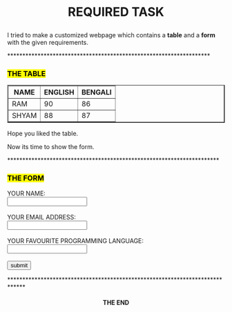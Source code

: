 <!DOCTYPE html>
<html lang="en">
<head>
    <meta charset="UTF-8">
    <title>My First HTML Page</title>
</head>
<body>
<h1><p align="center">REQUIRED TASK</p></h1>
<p>I tried to make a customized webpage which contains a <b>table</b> and a <b>form</b> with the given requirements.</p>
<p>*******************************************************************</p>
<h3><mark>THE TABLE</mark></h3>
<table border="2">
<tr>
<th>NAME</th>
<th>ENGLISH</th>
<th>BENGALI</th>
</tr>
<tr>
<td>RAM</td>
<td>90</td>
<td>86</td>
</tr>
<tr>
<td>SHYAM</td>
<td>88</td>
<td>87</td>
</tr>
</table>
<p>Hope you liked the table.</p>
<p>Now its time to show the form.</p>
<p>**********************************************************************</p>
<h3><mark>THE FORM</mark></h3>
<form>
<label for="name">YOUR NAME:</label><br>
<input type="text" id="name" name="name"><br><br>
<label for="email">YOUR EMAIL ADDRESS:</label><br>
<input type="email" id="email" name="email"><br><br>
<label for="favourite programming language">YOUR FAVOURITE PROGRAMMING LANGUAGE:</label><br>
<input type="text" id="favourite programming language" name="favourite programming language"><br><br>
<input type="submit" value="submit">
</form>
<p>*****************************************************************************</p>
<h4><p align="center">THE END</p></h4>
</body>
</html>
